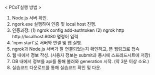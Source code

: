 < PCoT 실행 방법 >


1. Node.js 서버 확인.
2. ngork.exe 실행하여 인증 및 local host 진행.
3. 인증과정: (1) ngrok config add-authtoken <key> 
            (2) ngrok http http://localhost:8080
   명령어 입력
4. 'npm start'로 서버와 연결 및 웹 실행.
5. ngrok과 Node.js 서버가 잘 연결되었는지 확인하고, 뜬 웹링크로 접속
6. 웹 내에서 정보 작성. (사용자 정보는 submit과 동시에 스프레드시트에 저장) 
7. DB 내에서 정보를 api를 통해 불러와 generation 시작. (약 3분 이상 소요.)
8. 실습코드 다운로드를 통해 실습코드 확인 및 다운.
